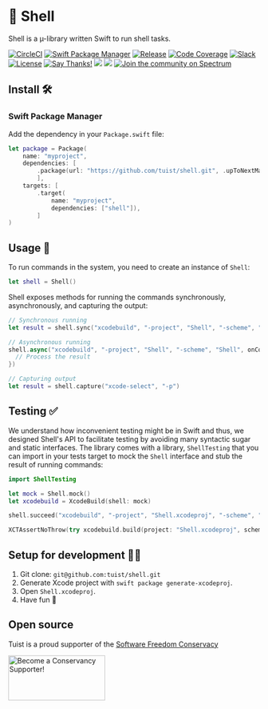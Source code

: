 # 🧪 Shell

Shell is a µ-library written Swift to run shell tasks.

[![CircleCI](https://circleci.com/gh/tuist/shell.svg?style=svg)](https://circleci.com/gh/tuist/shell)
[![Swift Package Manager](https://img.shields.io/badge/swift%20package%20manager-compatible-brightgreen.svg)](https://swift.org/package-manager/)
[![Release](https://img.shields.io/github/release/tuist/shell.svg)](https://github.com/tuist/shell/releases)
[![Code Coverage](https://codecov.io/gh/tuist/shell/branch/master/graph/badge.svg)](https://codecov.io/gh/tuist/shell)
[![Slack](http://slack.tuist.io/badge.svg)](http://slack.tuist.io/)
[![License](https://img.shields.io/badge/License-MIT-yellow.svg)](https://github.com/tuist/shell/blob/master/LICENSE.md)
[![Say Thanks!](https://img.shields.io/badge/Say%20Thanks-!-1EAEDB.svg)](https://saythanks.io/to/pepibumur)
<img src="https://opencollective.com/tuistapp/tiers/backer/badge.svg?label=backer&color=brightgreen" />
<img src="https://opencollective.com/tuistapp/tiers/sponsor/badge.svg?label=sponsor&color=brightgreen" />
[![Join the community on Spectrum](https://withspectrum.github.io/badge/badge.svg)](https://spectrum.chat/tuist)

## Install 🛠

### Swift Package Manager

Add the dependency in your `Package.swift` file:

```swift
let package = Package(
    name: "myproject",
    dependencies: [
        .package(url: "https://github.com/tuist/shell.git", .upToNextMajor(from: "0.1.0")),
        ],
    targets: [
        .target(
            name: "myproject",
            dependencies: ["shell"]),
        ]
)
```

## Usage 🚀

To run commands in the system, you need to create an instance of `Shell`:

```swift
let shell = Shell()
```

Shell exposes methods for running the commands synchronously, asynchronously, and capturing the output:

```swift
// Synchronous running
let result = shell.sync("xcodebuild", "-project", "Shell", "-scheme", "Shell")

// Asynchronous running
shell.async("xcodebuild", "-project", "Shell", "-scheme", "Shell", onCompletion: { result in
  // Process the result
})

// Capturing output
let result = shell.capture("xcode-select", "-p")
```

## Testing ✅

We understand how inconvenient testing might be in Swift and thus, we designed Shell's API to facilitate testing by avoiding many syntactic sugar and static interfaces. The library comes with a library, `ShellTesting` that you can import in your tests target to mock the `Shell` interface and stub the result of running commands:

```swift
import ShellTesting

let mock = Shell.mock()
let xcodebuild = XcodeBuild(shell: mock)

shell.succeed("xcodebuild", "-project", "Shell.xcodeproj", "-scheme", "Shell")

XCTAssertNoThrow(try xcodebuild.build(project: "Shell.xcodeproj", scheme: "Shell"))
```

## Setup for development 👩‍💻

1.  Git clone: `git@github.com:tuist/shell.git`
2.  Generate Xcode project with `swift package generate-xcodeproj`.
3.  Open `Shell.xcodeproj`.
4.  Have fun 🤖

## Open source

Tuist is a proud supporter of the [Software Freedom Conservacy](https://sfconservancy.org/)

<a href="https://sfconservancy.org/supporter/"><img src="https://sfconservancy.org/img/supporter-badge.png" width="194" height="90" alt="Become a Conservancy Supporter!" border="0"/></a>
